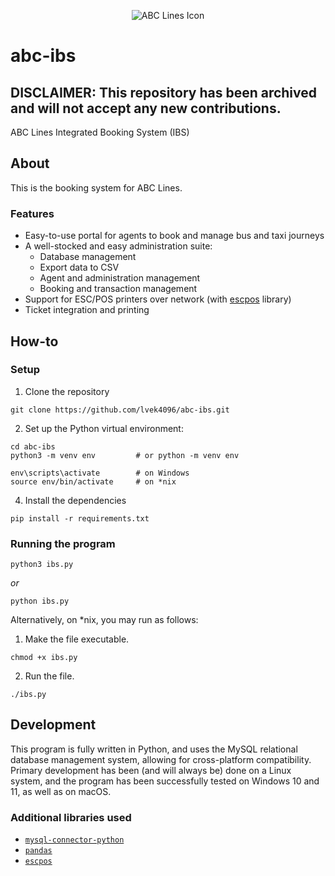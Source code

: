 
<p align='center'> <img src='https://github.com/lvek4096/abc-ibs/assets/133903654/ecb1918c-20d0-4a13-a692-694cd3ac7cbf' alt='ABC Lines Icon'> </p>

# abc-ibs
## DISCLAIMER: This repository has been archived and will not accept any new contributions.
 ABC Lines Integrated Booking System (IBS)
## About
This is the booking system for ABC Lines. 
### Features
 - Easy-to-use portal for agents to book and manage bus and taxi journeys
 - A well-stocked and easy administration suite:
	 - Database management
   	 - Export data to CSV
	 - Agent and administration management
	 - Booking and transaction management
- Support for ESC/POS printers over network (with [escpos](https://github.com/python-escpos/python-escpos) library)
- Ticket integration and printing
 

## How-to
### Setup
1. Clone the repository
```
git clone https://github.com/lvek4096/abc-ibs.git
```
2. Set up the Python virtual environment:
```
cd abc-ibs
python3 -m venv env			# or python -m venv env

env\scripts\activate		# on Windows
source env/bin/activate		# on *nix
```
4. Install the dependencies
```
pip install -r requirements.txt
```
### Running the program
```
python3 ibs.py
```
_or_

```
python ibs.py
```
Alternatively, on *nix, you may run as follows:
<br>
1. Make the file executable.
```
chmod +x ibs.py
```
2. Run the file.
```
./ibs.py
```

## Development
This program is fully written in Python, and uses the MySQL relational database management system, allowing for cross-platform compatibility.<br>
Primary development has been (and will always be) done on a Linux system, and the program has been successfully tested on Windows 10 and 11, as well as on macOS.
### Additional libraries used
 - [```mysql-connector-python```](https://dev.mysql.com/doc/connector-python/en/)
 - [```pandas```](https://pandas.pydata.org/)
 - [```escpos```](https://github.com/python-escpos/python-escpos)
